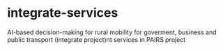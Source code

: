 # integrate-services
AI-based decision-making for rural mobility for goverment, business and public transport (integrate project)nt services in PAIRS project
